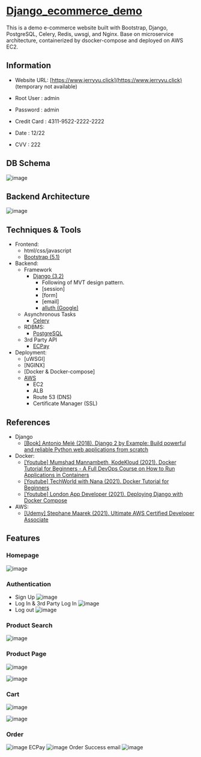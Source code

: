 # [Django_ecommerce_demo](https://www.jerryyu.click) 

  This is a demo e-commerce website built with Bootstrap, Django, PostgreSQL, Celery, Redis, uwsgi, and Nginx. Base on microservice architecture, containerized by dsocker-compose and deployed on AWS EC2.

## Information
- Website URL: [https://www.jerryyu.click](https://www.jerryyu.click) (temporary not available)


- Root User : admin
- Password : admin

- Credit Card : 4311-9522-2222-2222</br>
- Date : 12/22</br>
- CVV : 222</br>
 
 
 
 
 
## DB Schema
![image](https://bnz05pap001files.storage.live.com/y4mPTzVeh7LOK-9S9sNQf5DqHV6epvcp-W64Dx7hRbO2IuM5r1GRGdVEhE4wvyzA2axZCDYXJ6we3ZyY3VYEaE-q9dRcUROM-Cuj7USuyzL3ofMfxPBsqBsSFyVYCanppv24b3xBMXH8Lti7_MQpRnOgG7WFmMnEtyJedy8xN2hBf4UF5Dg1Ssk-dzB-OxT33Xy?width=660&height=592&cropmode=none)
## Backend Architecture
![image](https://bnz05pap001files.storage.live.com/y4m8hqpr2Un8a7J8OEJcpolmPJfiDx1g-asKAfTI6QHA6UE4GkOkC3XDgKxM-MBBQAcc4XR961OjshhwzX6k3b0pTbYvXzHI1QcF-mf_CASABJa_kcLUUYrXfkpXcdjTmFLlF8hgWMAXeppqsBo4s5F3ZLvC8vKHe1BSlVnA9k2YubgaI_mDyjfHsREmX0U7d89?width=1024&height=344&cropmode=none)
## Techniques & Tools
* Frontend:
    - html/css/javascript
    - [Bootstrap (5.1)](https://getbootstrap.com/)
* Backend:
    - Framework
        - [Django (3.2)](https://www.djangoproject.com/)
            - Following of MVT design pattern.
            - [session]
            - [form]
            - [email]
            - [alluth (Google)](https://django-allauth.readthedocs.io/en/latest/index.html)
    - Asynchronous Tasks
        - [Celery](http://www.celeryproject.org/)
    - RDBMS:
        - [PostgreSQL](https://www.postgresql.org/)
    - 3rd Party API
        - [ECPay](https://www.ecpay.com.tw/Service/API_Dwnld)
* Deployment:
    - [uWSGI]
    - [NGINX]
    - [Docker & Docker-compose]
    - [AWS](https://aws.amazon.com/)
        - EC2
        - ALB
        - Route 53 (DNS)
        - Certificate Manager (SSL)

## References
   - Django
        - [[Book] Antonio Melé (2018). Django 2 by Example: Build powerful and reliable Python web applications from scratch ](https://www.amazon.com/Django-Example-powerful-reliable-applications/dp/1788472489)
   - Docker:
        - [[Youtube] Mumshad Mannambeth, KodeKloud (2021). Docker Tutorial for Beginners - A Full DevOps Course on How to Run Applications in Containers](https://www.youtube.com/watch?v=zJ6WbK9zFpI)
        - [[Youtube] TechWorld with Nana (2021). Docker Tutorial for Beginners ](https://www.youtube.com/watch?v=3c-iBn73dDE)
        - [[Youtube] London App Developer (2021). Deploying Django with Docker Compose](https://www.youtube.com/watch?v=mScd-Pc_pX0)
   - AWS:
        - [[Udemy] Stephane Maarek (2021). Ultimate AWS Certified Developer Associate ](https://www.udemy.com/course/aws-certified-developer-associate-dva-c01/)

## Features

### Homepage

  ![image](https://raw.githubusercontent.com/jeyu54217/Django_ECommerce_Demo/develop/Demo/static/images/demo/demo_home.jpg)


### Authentication
- Sign Up
![image](https://raw.githubusercontent.com/jeyu54217/Django_ECommerce_Demo/develop/Demo/static/images/demo/demo_signup.jpg)
- Log In & 3rd Party Log In
![image](https://raw.githubusercontent.com/jeyu54217/Django_ECommerce_Demo/develop/Demo/static/images/demo/demo_login.jpg)
- Log out
![image](https://raw.githubusercontent.com/jeyu54217/Django_ECommerce_Demo/develop/Demo/static/images/demo/demo_logout.jpg)

### Product Search
  ![image](https://raw.githubusercontent.com/jeyu54217/Django_ECommerce_Demo/develop/Demo/static/images/demo/demo_search.jpg)

### Product Page
  ![image](https://raw.githubusercontent.com/jeyu54217/Django_ECommerce_Demo/develop/Demo/static/images/demo/demo_product.jpg)

  ![image](https://raw.githubusercontent.com/jeyu54217/Django_ECommerce_Demo/develop/Demo/static/images/demo/demo_product2.jpg)

### Cart

  ![image](https://raw.githubusercontent.com/jeyu54217/Django_ECommerce_Demo/develop/Demo/static/images/demo/demo_cart.jpg)

  ![image](https://raw.githubusercontent.com/jeyu54217/Django_ECommerce_Demo/develop/Demo/static/images/demo/demo_cart2.jpg)

### Order
![image](https://raw.githubusercontent.com/jeyu54217/Django_ECommerce_Demo/develop/Demo/static/images/demo/demo_checkout.jpg)
ECPay
  ![image](https://raw.githubusercontent.com/jeyu54217/Django_ECommerce_Demo/develop/Demo/static/images/demo/demo_ECPay.jpg)
Order Success email
  ![image](https://bnz05pap001files.storage.live.com/y4mszs4b_gnV-lMhQ0aLuRfDgvyvPQ9hYSS8zCLqnSgSE3RYBlEpPYyydnbSI8mnxjcBgdpl7zNeNXCUMOUwRIWrDCMQtGLEsAGCsRF6N_oJUqyYMGcpYr_gCtAIkqGfkrSJaWfCvElMm_9ah_1m-C63LknNGxlQam1m6Vp0-gcKcJshw_4QcGSIHklVDmCP0sP?width=660&height=330&cropmode=none)
 
